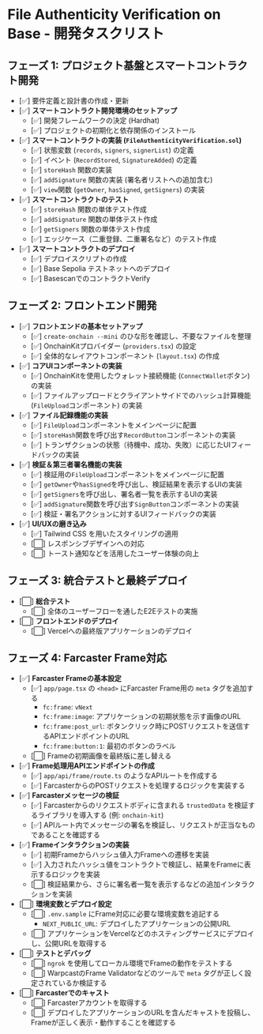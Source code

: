 # File Authenticity Verification on Base - 開発タスクリスト

## フェーズ 1: プロジェクト基盤とスマートコントラクト開発

- [✅] 要件定義と設計書の作成・更新
- [✅] **スマートコントラクト開発環境のセットアップ**
  - [✅] 開発フレームワークの決定 (Hardhat)
  - [✅] プロジェクトの初期化と依存関係のインストール
- [✅] **スマートコントラクトの実装 (`FileAuthenticityVerification.sol`)**
  - [✅] 状態変数 (`records`, `signers`, `signerList`) の定義
  - [✅] イベント (`RecordStored`, `SignatureAdded`) の定義
  - [✅] `storeHash` 関数の実装
  - [✅] `addSignature` 関数の実装 (署名者リストへの追加含む)
  - [✅] `view`関数 (`getOwner`, `hasSigned`, `getSigners`) の実装
- [✅] **スマートコントラクトのテスト**
  - [✅] `storeHash` 関数の単体テスト作成
  - [✅] `addSignature` 関数の単体テスト作成
  - [✅] `getSigners` 関数の単体テスト作成
  - [✅] エッジケース（二重登録、二重署名など）のテスト作成
- [✅] **スマートコントラクトのデプロイ**
  - [✅] デプロイスクリプトの作成
  - [✅] Base Sepolia テストネットへのデプロイ
  - [✅] BasescanでのコントラクトVerify

## フェーズ 2: フロントエンド開発

- [✅] **フロントエンドの基本セットアップ**
  - [✅] `create-onchain --mini` のひな形を確認し、不要なファイルを整理
  - [✅] OnchainKitプロバイダー (`providers.tsx`) の設定
  - [✅] 全体的なレイアウトコンポーネント (`layout.tsx`) の作成
- [✅] **コアUIコンポーネントの実装**
  - [✅] OnchainKitを使用したウォレット接続機能 (`ConnectWallet`ボタン) の実装
  - [✅] ファイルアップロードとクライアントサイドでのハッシュ計算機能 (`FileUpload`コンポーネント) の実装
- [✅] **ファイル記録機能の実装**
  - [✅] `FileUpload`コンポーネントをメインページに配置
  - [✅] `storeHash`関数を呼び出す`RecordButton`コンポーネントの実装
  - [✅] トランザクションの状態（待機中、成功、失敗）に応じたUIフィードバックの実装
- [✅] **検証＆第三者署名機能の実装**
  - [✅] 検証用の`FileUpload`コンポーネントをメインページに配置
  - [✅] `getOwner`や`hasSigned`を呼び出し、検証結果を表示するUIの実装
  - [✅] `getSigners`を呼び出し、署名者一覧を表示するUIの実装
  - [✅] `addSignature`関数を呼び出す`SignButton`コンポーネントの実装
  - [✅] 検証・署名アクションに対するUIフィードバックの実装
- [✅] **UI/UXの磨き込み**
  - [✅] Tailwind CSS を用いたスタイリングの適用
  - [⬜] レスポンシブデザインへの対応
  - [⬜] トースト通知などを活用したユーザー体験の向上

## フェーズ 3: 統合テストと最終デプロイ

- [⬜] **総合テスト**
  - [⬜] 全体のユーザーフローを通したE2Eテストの実施
- [⬜] **フロントエンドのデプロイ**
  - [⬜] Vercelへの最終版アプリケーションのデプロイ

## フェーズ 4: Farcaster Frame対応

- [✅] **Farcaster Frameの基本設定**
  - [✅] `app/page.tsx` の `<head>` にFarcaster Frame用の `meta` タグを追加する
    - `fc:frame`: `vNext`
    - `fc:frame:image`: アプリケーションの初期状態を示す画像のURL
    - `fc:frame:post_url`: ボタンクリック時にPOSTリクエストを送信するAPIエンドポイントのURL
    - `fc:frame:button:1`: 最初のボタンのラベル
  - [⬜] Frameの初期画像を最終版に差し替える
- [✅] **Frame処理用APIエンドポイントの作成**
  - [✅] `app/api/frame/route.ts` のようなAPIルートを作成する
  - [✅] FarcasterからのPOSTリクエストを処理するロジックを実装する
- [✅] **Farcasterメッセージの検証**
  - [✅] Farcasterからのリクエストボディに含まれる `trustedData` を検証するライブラリを導入する (例: `onchain-kit`)
  - [✅] APIルート内でメッセージの署名を検証し、リクエストが正当なものであることを確認する
- [✅] **Frameインタラクションの実装**
  - [✅] 初期Frameからハッシュ値入力Frameへの遷移を実装
  - [✅] 入力されたハッシュ値をコントラクトで検証し、結果をFrameに表示するロジックを実装
  - [⬜] 検証結果から、さらに署名者一覧を表示するなどの追加インタラクションを実装
- [⬜] **環境変数とデプロイ設定**
  - [⬜] `.env.sample` にFrame対応に必要な環境変数を追記する
    - `NEXT_PUBLIC_URL`: デプロイしたアプリケーションの公開URL
  - [⬜] アプリケーションをVercelなどのホスティングサービスにデプロイし、公開URLを取得する
- [⬜] **テストとデバッグ**
  - [⬜] `ngrok` を使用してローカル環境でFrameの動作をテストする
  - [⬜] WarpcastのFrame Validatorなどのツールで `meta` タグが正しく設定されているか検証する
- [⬜] **Farcasterでのキャスト**
  - [⬜] Farcasterアカウントを取得する
  - [⬜] デプロイしたアプリケーションのURLを含んだキャストを投稿し、Frameが正しく表示・動作することを確認する
